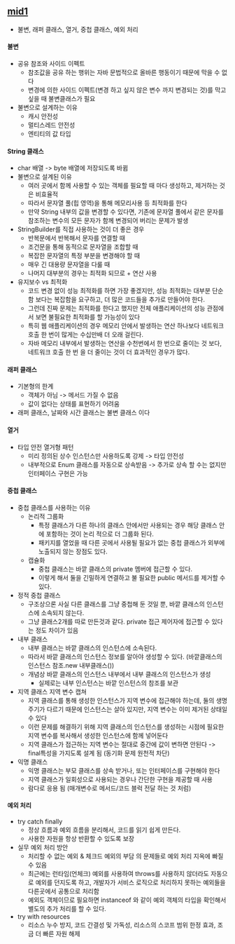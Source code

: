 ## [mid1](https://github.com/aammddkkzxc/java-practice/tree/master/code/mid1/src)
- 불변, 래퍼 클래스, 열거, 중첩 클래스, 예외 처리

#### 불변
- 공유 참조와 사이드 이펙트
    - 참조값을 공유 하는 행위는 자바 문법적으로 올바른 행동이기 때문에 막을 수 없다
    - 변경에 의한 사이드 이펙트(변경 하고 싶지 않은 변수 까지 변경되는 것)를 막고싶을 때 불변클래스가 필요
- 불변으로 설계하는 이유
    - 캐시 안전성
    - 멀티스레드 안전성
    - 엔티티의 값 타입

#### String 클래스
- char 배열 -> byte 배열에 저장되도록 바뀜
- 불변으로 설계된 이유
  - 여러 곳에서 함께 사용할 수 있는 객체를 필요할 때 마다 생성하고, 제거하는 것은 비효율적
  - 따라서 문자열 풀(힙 영역)을 통해 메모리사용 등 최적화를 한다
  - 만약 String 내부의 값을 변경할 수 있다면, 기존에 문자열 풀에서 같은 문자를 참조하는 변수의 모든 문자가 함께 변경되어 버리는 문제가 발생
- StringBuilder를 직접 사용하는 것이 더 좋은 경우
  - 반복문에서 반복해서 문자를 연결할 때
  - 조건문을 통해 동적으로 문자열을 조합할 때
  - 복잡한 문자열의 특정 부분을 변경해야 할 때
  - 매우 긴 대용량 문자열을 다룰 때
  - 나머지 대부분의 경우는 최적화 되므로 + 연산 사용
- 유지보수 vs 최적화
  - 코드 변경 없이 성능 최적화를 하면 가장 좋겠지만, 성능 최적화는 대부분 단순함 보다는 복잡함을 요구하고, 더
    많은 코드들을 추가로 만들어야 한다.
  - 그런데 진짜 문제는 최적화를 한다고 했지만 전체 애플리케이션의 성능 관점에서 보면 불필요한 최적화를 할 가능성이 있다
  - 특히 웹 애플리케이션의 경우 메모리 안에서 발생하는 연산 하나보다 네트워크 호출 한 번이 많게는 수십만배 더
    오래 걸린다.
  - 자바 메모리 내부에서 발생하는 연산을 수천번에서 한 번으로 줄이는 것 보다, 네트워크 호출 한 번 을 더 줄이는 것이 더 효과적인 경우가 많다.

#### 래퍼 클래스
- 기본형의 한계
  - 객체가 아님 -> 메서드 가질 수 없음
  - 값이 없다는 상태를 표현하기 어려움
- 래퍼 클래스, 날짜와 시간 클래스는 불변 클래스 이다

#### 열거
- 타입 안전 열거형 패턴
  - 미리 정의된 상수 인스턴스만 사용하도록 강제 -> 타입 안전성
  - 내부적으로 Enum 클래스를 자동으로 상속받음 -> 추가로 상속 할 수는 없지만 인터페이스 구현은 가능

#### 중첩 클래스
- 중첩 클래스를 사용하는 이유 
  - 논리적 그룹화
    - 특정 클래스가 다른 하나의 클래스 안에서만 사용되는 경우 해당 클래스 안에 포함하는 것이 논리
      적으로 더 그룹화 된다.
    - 패키지를 열었을 때 다른 곳에서 사용될 필요가 없는 중첩 클래스가 외부에 노출되지 않는
      장점도 있다.
  - 캡슐화
    - 중첩 클래스는 바깥 클래스의 private 멤버에 접근할 수 있다.
    - 이렇게 해서 둘을 긴밀하게 연결하고 불 필요한 public 메서드를 제거할 수 있다.
- 정적 중첩 클래스
  - 구조상으론 사실 다른 클래스를 그냥 중첩해 둔 것일 뿐, 바깥 클래스의 인스턴스에 소속되지 않는다.
  - 그냥 클래스2개를 따로 만든것과 같다. private 접근 제어자에 접근할 수 있다는 정도 차이가 있음
- 내부 클래스
  - 내부 클래스는 바깥 클래스의 인스턴스에 소속된다. 
  - 따라서 바깥 클래스의 인스턴스 정보를 알아야 생성할 수 있다. (바깥클래스의 인스턴스 참조.new 내부클래스())
  - 개념상 바깥 클래스의 인스턴스 내부에서 내부 클래스의 인스턴스가 생성
    - 실제로는 내부 인스턴스는 바깥 인스턴스의 참조를 보관
- 지역 클래스 지역 변수 캡쳐
  - 지역 클래스를 통해 생성한 인스턴스가 지역 변수에 접근해야 하는데, 둘의 생명 주기가 다르기 때문에 인스턴스는 살아 있지만, 지역 변수는 이미 제거된 상태일 수 있다
  - 이런 문제를 해결하기 위해 지역 클래스의 인스턴스를 생성하는 시점에 필요한 지역 변수를 복사해서 생성한 인스턴스에 함께 넣어둔다
  - 지역 클래스가 접근하는 지역 변수는 절대로 중간에 값이 변하면 안된다 -> final특성을 가지도록 설계 됨 (동기화 문제 원천적 차단)
- 익명 클래스
  - 익명 클래스는 부모 클래스를 상속 받거나, 또는 인터페이스를 구현해야 한다
  - 지역 클래스가 일회성으로 사용되는 경우나 간단한 구현을 제공할 때 사용
  - 람다로 응용 됨 (매개변수로 메서드/코드 블럭 전달 하는 것 처럼)

#### 예외 처리
- try catch finally
  - 정상 흐름과 예외 흐름을 분리해서, 코드를 읽기 쉽게 만든다.
  - 사용한 자원을 항상 반환할 수 있도록 보장
- 실무 예외 처리 방안
  - 처리할 수 없는 예외 & 체크드 예외의 부담 의 문제들로 예외 처리 지옥에 빠질 수 있음
  - 최근에는 런타임(언체크) 예외를 사용하여 throws를 사용하지 않더라도 자동으로 예외를 던지도록 하고, 개발자가 서비스 로직으로 처리하지 못하는 예외들을 다른곳에서 공통으로 처리함
  - 예외도 객체이므로 필요하면 instanceof 와 같이 예외 객체의 타입을 확인해서 별도의 추가 처리를 할 수 있다.
- try with resources
  - 리소스 누수 방지, 코드 간결성 및 가독성, 리소스의 스코프 범위 한정 효과, 조금 더 빠른 자원 해제